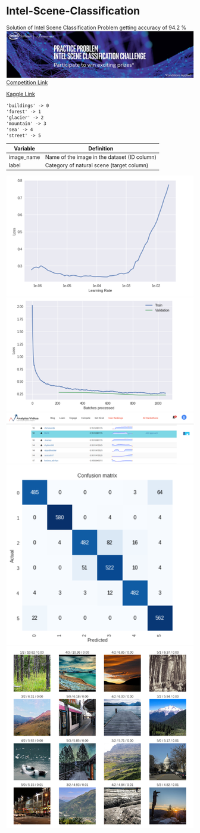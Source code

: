 # Intel-Scene-Classification
Solution of Intel Scene Classification Problem getting accuracy of 94.2 %
![image](images/Capture5.PNG)
[Competition Link](https://datahack.analyticsvidhya.com/contest/practice-problem-intel-scene-classification-challe/)

[Kaggle Link](https://www.kaggle.com/nitishabharathi/scene-classification)

```
'buildings' -> 0
'forest' -> 1
'glacier' -> 2
'mountain' -> 3
'sea' -> 4
'street' -> 5
```


| Variable	| Definition |
| ------------- | ----------------- |
| image_name	| Name of the image in the dataset (ID column) |
| label | Category of natural scene (target column) |
 
 
![image](images/lr.PNG)
![image](images/loss.PNG)
![image](images/Capture.PNG)
![image](images/Capture1.PNG)
![image](images/Capture3.PNG)

